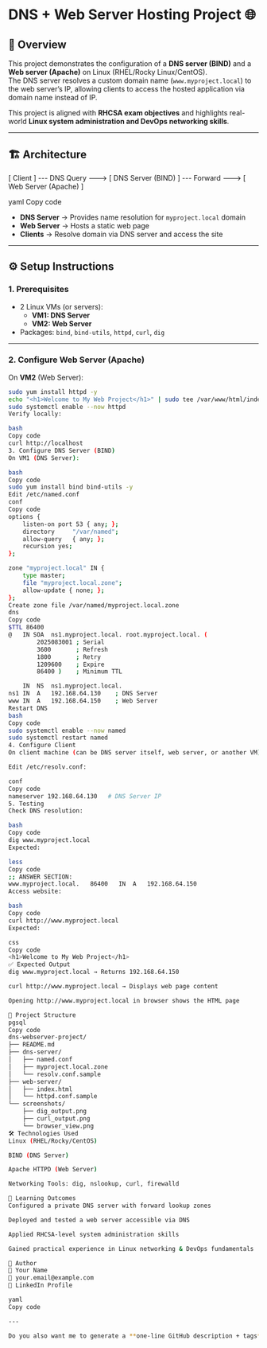 # DNS + Web Server Hosting Project 🌐

## 📌 Overview
This project demonstrates the configuration of a **DNS server (BIND)** and a **Web server (Apache)** on Linux (RHEL/Rocky Linux/CentOS).  
The DNS server resolves a custom domain name (`www.myproject.local`) to the web server’s IP, allowing clients to access the hosted application via domain name instead of IP.

This project is aligned with **RHCSA exam objectives** and highlights real-world **Linux system administration and DevOps networking skills**.

---

## 🏗 Architecture

[ Client ] --- DNS Query ---> [ DNS Server (BIND) ] --- Forward ---> [ Web Server (Apache) ]

yaml
Copy code

- **DNS Server** → Provides name resolution for `myproject.local` domain  
- **Web Server** → Hosts a static web page  
- **Clients** → Resolve domain via DNS server and access the site  

---

## ⚙️ Setup Instructions

### 1. Prerequisites
- 2 Linux VMs (or servers):
  - **VM1: DNS Server**
  - **VM2: Web Server**
- Packages: `bind`, `bind-utils`, `httpd`, `curl`, `dig`

---

### 2. Configure Web Server (Apache)

On **VM2** (Web Server):

```bash
sudo yum install httpd -y
echo "<h1>Welcome to My Web Project</h1>" | sudo tee /var/www/html/index.html
sudo systemctl enable --now httpd
Verify locally:

bash
Copy code
curl http://localhost
3. Configure DNS Server (BIND)
On VM1 (DNS Server):

bash
Copy code
sudo yum install bind bind-utils -y
Edit /etc/named.conf
conf
Copy code
options {
    listen-on port 53 { any; };
    directory     "/var/named";
    allow-query   { any; };
    recursion yes;
};

zone "myproject.local" IN {
    type master;
    file "myproject.local.zone";
    allow-update { none; };
};
Create zone file /var/named/myproject.local.zone
dns
Copy code
$TTL 86400
@   IN SOA  ns1.myproject.local. root.myproject.local. (
        2025083001 ; Serial
        3600       ; Refresh
        1800       ; Retry
        1209600    ; Expire
        86400 )    ; Minimum TTL

    IN  NS  ns1.myproject.local.
ns1 IN  A   192.168.64.130    ; DNS Server
www IN  A   192.168.64.150    ; Web Server
Restart DNS
bash
Copy code
sudo systemctl enable --now named
sudo systemctl restart named
4. Configure Client
On client machine (can be DNS server itself, web server, or another VM):

Edit /etc/resolv.conf:

conf
Copy code
nameserver 192.168.64.130   # DNS Server IP
5. Testing
Check DNS resolution:

bash
Copy code
dig www.myproject.local
Expected:

less
Copy code
;; ANSWER SECTION:
www.myproject.local.   86400   IN  A   192.168.64.150
Access website:

bash
Copy code
curl http://www.myproject.local
Expected:

css
Copy code
<h1>Welcome to My Web Project</h1>
✅ Expected Output
dig www.myproject.local → Returns 192.168.64.150

curl http://www.myproject.local → Displays web page content

Opening http://www.myproject.local in browser shows the HTML page

📂 Project Structure
pgsql
Copy code
dns-webserver-project/
├── README.md
├── dns-server/
│   ├── named.conf
│   ├── myproject.local.zone
│   └── resolv.conf.sample
├── web-server/
│   ├── index.html
│   └── httpd.conf.sample
└── screenshots/
    ├── dig_output.png
    ├── curl_output.png
    └── browser_view.png
🛠️ Technologies Used
Linux (RHEL/Rocky/CentOS)

BIND (DNS Server)

Apache HTTPD (Web Server)

Networking Tools: dig, nslookup, curl, firewalld

🎯 Learning Outcomes
Configured a private DNS server with forward lookup zones

Deployed and tested a web server accessible via DNS

Applied RHCSA-level system administration skills

Gained practical experience in Linux networking & DevOps fundamentals

📌 Author
👤 Your Name
📧 your.email@example.com
💼 LinkedIn Profile

yaml
Copy code

---

Do you also want me to generate a **one-line GitHub description + tags** (so when s# dns-webhosting
